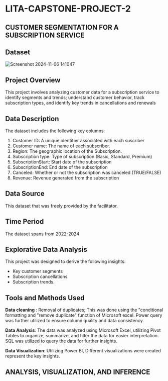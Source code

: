 # LITA-CAPSTONE-PROJECT-2

## CUSTOMER SEGMENTATION FOR A SUBSCRIPTION SERVICE 

## Dataset
![Screenshot 2024-11-06 141047](https://github.com/user-attachments/assets/7f7eb862-4986-4de3-8fef-66ed8bb8caf0)

## Project Overview
This project involves analyzing customer data for a subscription service to identify segments and trends; understand customer behavior, track subscription types, and identify key trends in cancellations and renewals

## Data Description
The dataset  includes the following key columns:
1. Customer ID: A unique identifier associated with each suscriber
2. Customer name: The name of each subscriber.
4. Region: The geographic location of the Subscription.
5. Subscription type: Type of subscription (Basic, Standard, Premium) 
6. SubscriptionStart: Start date of the subscription
7. SubscriptionEnd: End date of the subscription
8. Canceled: Whether or not the subscription was canceled (TRUE/FALSE)
9. Revenue: Revenue generated from the subscription

## Data Source
This dataset that was freely provided by the facilitator. 

## Time Period
The dataset spans from 2022-2024

## Explorative Data Analysis
This project was designed to derive the following insights:

- Key customer segments
- Subscription cancellations
- Subscription trends.

 ## Tools and Methods Used

**Data cleaning** : Removal of duplicates; This was done using the "conditional formatting and "remove duplicate" function of Microsoft excel. Power query was further utilized to ensure column quality and data consistency.

**Data Analysis**: The data was analyzed using Microsoft Excel, utilizing Pivot Tables to organize, summarize, and filter the data for easier interpretation.
               SQL was utilized to query the data for further insights.
               
**Data Visualization**: Utilizing Power BI, Different visualizations were created represent the key insights.

## ANALYSIS, VISUALIZATION, AND INFERENCE
